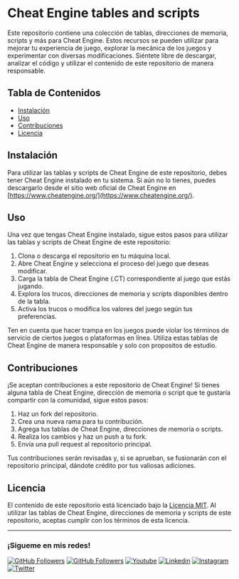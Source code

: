 # Cheat Engine tables and scripts

Este repositorio contiene una colección de tablas, direcciones de memoria, scripts y más para Cheat Engine. Estos recursos se pueden utilizar para mejorar tu experiencia de juego, explorar la mecánica de los juegos y experimentar con diversas modificaciones. Siéntete libre de descargar, analizar el código y utilizar el contenido de este repositorio de manera responsable.

## Tabla de Contenidos

- [Instalación](#instalación)
- [Uso](#uso)
- [Contribuciones](#contribuciones)
- [Licencia](#licencia)

## Instalación

Para utilizar las tablas y scripts de Cheat Engine de este repositorio, debes tener Cheat Engine instalado en tu sistema. Si aún no lo tienes, puedes descargarlo desde el sitio web oficial de Cheat Engine en [https://www.cheatengine.org/](https://www.cheatengine.org/).

## Uso

Una vez que tengas Cheat Engine instalado, sigue estos pasos para utilizar las tablas y scripts de Cheat Engine de este repositorio:

1. Clona o descarga el repositorio en tu máquina local.
2. Abre Cheat Engine y selecciona el proceso del juego que deseas modificar.
3. Carga la tabla de Cheat Engine (.CT) correspondiente al juego que estás jugando.
4. Explora los trucos, direcciones de memoria y scripts disponibles dentro de la tabla.
5. Activa los trucos o modifica los valores del juego según tus preferencias.

Ten en cuenta que hacer trampa en los juegos puede violar los términos de servicio de ciertos juegos o plataformas en línea. Utiliza estas tablas de Cheat Engine de manera responsable y solo con propositos de estudio.

## Contribuciones

¡Se aceptan contribuciones a este repositorio de Cheat Engine! Si tienes alguna tabla de Cheat Engine, dirección de memoria o script que te gustaría compartir con la comunidad, sigue estos pasos:

1. Haz un fork del repositorio.
2. Crea una nueva rama para tu contribución.
3. Agrega tus tablas de Cheat Engine, direcciones de memoria o scripts.
4. Realiza los cambios y haz un push a tu fork.
5. Envía una pull request al repositorio principal.

Tus contribuciones serán revisadas y, si se aprueban, se fusionarán con el repositorio principal, dándote crédito por tus valiosas adiciones.

## Licencia

El contenido de este repositorio está licenciado bajo la [Licencia MIT](https://opensource.org/licenses/MIT). Al utilizar las tablas de Cheat Engine, direcciones de memoria y scripts de este repositorio, aceptas cumplir con los términos de esta licencia.

<hr/>
<h3>¡Sigueme en mis redes!</h3>

[![GitHub Followers](https://img.shields.io/github/followers/wotanCode?style=social)](https://github.com/wotanCode)
[![GitHub Followers](https://img.shields.io/github/stars/wotanCode?style=social)](https://github.com/wotanCode)
[![Youtube](https://img.shields.io/badge/Youtube-FF0000?&logo=Youtube&logoColor=white&labelColor=101010)](https://www.youtube.com/channel/UCwISu2hFg7EpOIZ8aV7iS6g)
[![Linkedin](https://img.shields.io/badge/Linkedin-00d8fd?&logo=linkedin&logoColor=white&labelColor=101010)](https://www.linkedin.com/in/pedro-yanez/)
[![Instagram](https://img.shields.io/badge/Instagram-E4405F?&logo=instagram&logoColor=white&labelColor=101010)](https://www.instagram.com/pedroelhumano/?theme=dark)
[![Twitter](https://img.shields.io/badge/Twitter-1DA1F2?&logo=twitter&logoColor=white&labelColor=101010)](https://www.twitter.com/pedroelhumano)
